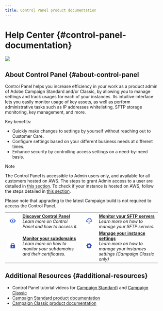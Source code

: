```yaml
---
title: Control Panel product documentation
---
```


# Help Center {#control-panel-documentation}

![](using/assets/bannerjourney.png) 

## About Control Panel {#about-control-panel

Control Panel helps you increase efficiency in your work as a product admin of Adobe Campaign Standard and/or Classic, by allowing you to manage settings and track usages for each of your instances. Its intuitive interface lets you easily monitor usage of key assets, as well as perform administrative tasks such as IP addresses whitelisting, SFTP storage monitoring, key management, and more.

Key benefits:

* Quickly make changes to settings by yourself without reaching out to Customer Care.
* Configure settings based on your different business needs at different times.
* Enhance security by controlling access settings on a need-by-need basis.

>[!NOTE]
>The Control Panel is accessible to Admin users only, and available for all customers hosted on AWS. The steps to grant Admin access to a user are detailed in [this section](discover/using/managing-permissions.md). To check if your instance is hosted on AWS, follow the steps detailed in [this section](faq.md).
>
>Please note that upgrading to the latest Campaign build is not required to access the Control Panel.

<table>
<tr>
    <td width="10%"><a href="discover/using/accessing-control-panel.md"><img alt="conditions" src="assets/discover_icon.svg"/></a></td>
    <td width="40%">
        <div><a href="discover/using/accessing-control-panel.md"><strong>Discover Control Panel</strong></a></div>
        <em>Learn more on Control Panel and how to access it.</em>
    </td>
    <td width="10%"><a href="discover/using/accessing-control-panel.md"><img alt="conditions" src="assets/sftp_icon.svg"/></a></td>
    <td width="40%">
        <div><a href="discover/using/accessing-control-panel.md"><strong>Monitor your SFTP servers</strong></a></div>
        <em>Learn more on how to manage your SFTP servers.</em>
    </td>
</tr>
<tr>
    <td width="10%"><a href="discover/using/accessing-control-panel.md"><img alt="conditions" src="assets/subdomains_icon.svg"/></a></td>
    <td width="40%">
        <div><a href="discover/using/accessing-control-panel.md"><strong>Monitor your subdomains</strong></a></div>
        <em>Learn more on how to monitor your subdomains and their certificates.</em>
    </td>
    <td width="10%"><a href="discover/using/accessing-control-panel.md"><img alt="conditions" src="assets/instance_settings_icon.svg"/></a></td>
    <td width="40%">
        <div><a href="discover/using/accessing-control-panel.md"><strong>Manage your instance settings</strong></a></div>
        <em>Learn more on how to manage your instances settings (Campaign Classic only)</em>
    </td>
</tr>
</table>

## Additional Resources {#additional-resources}

* Control Panel tutorial videos for [Campaign Standard)](https://docs.adobe.com/content/help/en/campaign-learn/campaign-standard-tutorials/administrating/control-panel/control-panel-overview.html) and [Campaign Classic](https://docs.adobe.com/content/help/en/campaign-learn/campaign-classic-tutorials/administrating/control-panel-acc/control-panel-overview.html)
* [Campaign Standard product documentation](https://docs.adobe.com/content/help/en/campaign-standard/using/campaign-standard-home.html)
* [Campaign Classic product documentation](https://docs.adobe.com/content/help/en/campaign-classic/using/campaign-classic-home.html)
